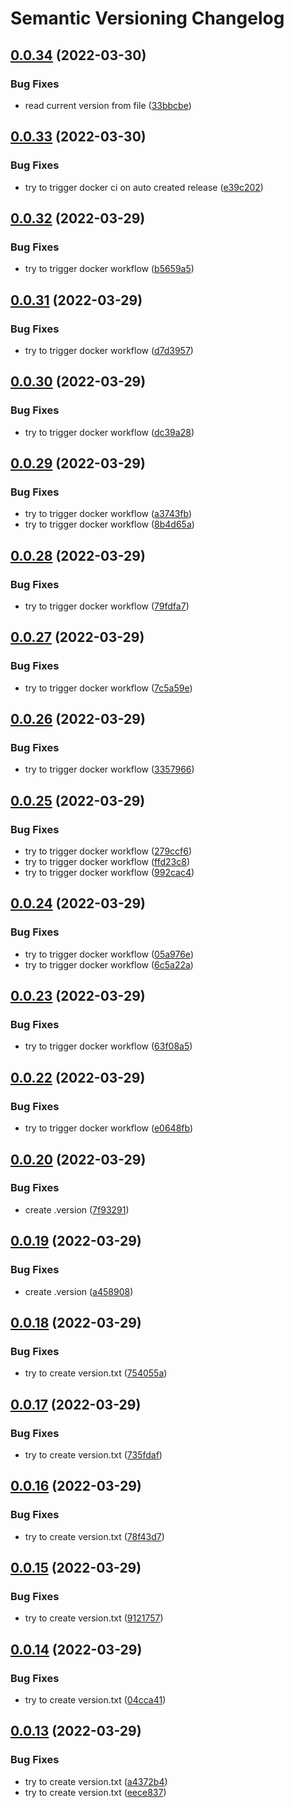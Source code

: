 # Semantic Versioning Changelog

## [0.0.34](https://github.com/halm4d/go-arbitrage-bot/compare/v0.0.33...v0.0.34) (2022-03-30)


### Bug Fixes

* read current version from file ([33bbcbe](https://github.com/halm4d/go-arbitrage-bot/commit/33bbcbe4c26d42fe6d841d1e33377a12203a2f8b))

## [0.0.33](https://github.com/halm4d/go-arbitrage-bot/compare/v0.0.32...v0.0.33) (2022-03-30)


### Bug Fixes

* try to trigger docker ci on auto created release ([e39c202](https://github.com/halm4d/go-arbitrage-bot/commit/e39c20250b3214dfdd1a4c67186b1fd235ccd5a1))

## [0.0.32](https://github.com/halm4d/go-arbitrage-bot/compare/v0.0.31...v0.0.32) (2022-03-29)


### Bug Fixes

* try to trigger docker workflow ([b5659a5](https://github.com/halm4d/go-arbitrage-bot/commit/b5659a57ba77ea510389381fd91808e0bc6d4831))

## [0.0.31](https://github.com/halm4d/go-arbitrage-bot/compare/v0.0.30...v0.0.31) (2022-03-29)


### Bug Fixes

* try to trigger docker workflow ([d7d3957](https://github.com/halm4d/go-arbitrage-bot/commit/d7d395784088172d2e220d599a7fda697e6278e8))

## [0.0.30](https://github.com/halm4d/go-arbitrage-bot/compare/v0.0.29...v0.0.30) (2022-03-29)


### Bug Fixes

* try to trigger docker workflow ([dc39a28](https://github.com/halm4d/go-arbitrage-bot/commit/dc39a280974172cba4d0b027b113cb801437993a))

## [0.0.29](https://github.com/halm4d/go-arbitrage-bot/compare/v0.0.28...v0.0.29) (2022-03-29)


### Bug Fixes

* try to trigger docker workflow ([a3743fb](https://github.com/halm4d/go-arbitrage-bot/commit/a3743fbe2371efda9bb2eff9d02c718aa940fcbc))
* try to trigger docker workflow ([8b4d65a](https://github.com/halm4d/go-arbitrage-bot/commit/8b4d65abbfc8223a4c9b3fb87f92468bfb1675f0))

## [0.0.28](https://github.com/halm4d/go-arbitrage-bot/compare/v0.0.27...v0.0.28) (2022-03-29)


### Bug Fixes

* try to trigger docker workflow ([79fdfa7](https://github.com/halm4d/go-arbitrage-bot/commit/79fdfa745852d7160bfbee40a8d0b2a1ca0483c8))

## [0.0.27](https://github.com/halm4d/go-arbitrage-bot/compare/v0.0.26...v0.0.27) (2022-03-29)


### Bug Fixes

* try to trigger docker workflow ([7c5a59e](https://github.com/halm4d/go-arbitrage-bot/commit/7c5a59e9b1c4856027f73e297c1ef55c18d3ef64))

## [0.0.26](https://github.com/halm4d/go-arbitrage-bot/compare/v0.0.25...v0.0.26) (2022-03-29)


### Bug Fixes

* try to trigger docker workflow ([3357966](https://github.com/halm4d/go-arbitrage-bot/commit/3357966ceccc0f4155841404611de1062f7e502a))

## [0.0.25](https://github.com/halm4d/go-arbitrage-bot/compare/v0.0.24...v0.0.25) (2022-03-29)


### Bug Fixes

* try to trigger docker workflow ([279ccf6](https://github.com/halm4d/go-arbitrage-bot/commit/279ccf693bce5a1ce428d98c96b7fbd3b5f79e11))
* try to trigger docker workflow ([ffd23c8](https://github.com/halm4d/go-arbitrage-bot/commit/ffd23c8e90c9aa8c8c9346984ec39fa65ddd11ce))
* try to trigger docker workflow ([992cac4](https://github.com/halm4d/go-arbitrage-bot/commit/992cac466b6f2f6109b2ddb1477be13b34086478))

## [0.0.24](https://github.com/halm4d/go-arbitrage-bot/compare/v0.0.23...v0.0.24) (2022-03-29)


### Bug Fixes

* try to trigger docker workflow ([05a976e](https://github.com/halm4d/go-arbitrage-bot/commit/05a976ef720c4a0f950a9cdf473006654b1efacd))
* try to trigger docker workflow ([6c5a22a](https://github.com/halm4d/go-arbitrage-bot/commit/6c5a22a367347988f67c6cc5aa600578960ef635))

## [0.0.23](https://github.com/halm4d/go-arbitrage-bot/compare/v0.0.22...v0.0.23) (2022-03-29)


### Bug Fixes

* try to trigger docker workflow ([63f08a5](https://github.com/halm4d/go-arbitrage-bot/commit/63f08a5ff2014e7bc84c37ae93e5afeddc08a062))

## [0.0.22](https://github.com/halm4d/go-arbitrage-bot/compare/v0.0.21...v0.0.22) (2022-03-29)


### Bug Fixes

* try to trigger docker workflow ([e0648fb](https://github.com/halm4d/go-arbitrage-bot/commit/e0648fb82c8f0989d25343bdbd778584faa2ba69))

## [0.0.20](https://github.com/halm4d/go-arbitrage-bot/compare/v0.0.19...v0.0.20) (2022-03-29)


### Bug Fixes

* create .version ([7f93291](https://github.com/halm4d/go-arbitrage-bot/commit/7f93291e0c52b149f8b551e661c8028d2f81ee31))

## [0.0.19](https://github.com/halm4d/go-arbitrage-bot/compare/v0.0.18...v0.0.19) (2022-03-29)


### Bug Fixes

* create .version ([a458908](https://github.com/halm4d/go-arbitrage-bot/commit/a458908c5a93de33dcc8d20708940b29e5e112e4))

## [0.0.18](https://github.com/halm4d/go-arbitrage-bot/compare/v0.0.17...v0.0.18) (2022-03-29)


### Bug Fixes

* try to create version.txt ([754055a](https://github.com/halm4d/go-arbitrage-bot/commit/754055a204c4516f79c461821868fe85fabd9913))

## [0.0.17](https://github.com/halm4d/go-arbitrage-bot/compare/v0.0.16...v0.0.17) (2022-03-29)


### Bug Fixes

* try to create version.txt ([735fdaf](https://github.com/halm4d/go-arbitrage-bot/commit/735fdaf1e5ccbc29c9a28435e967f5bf33b607de))

## [0.0.16](https://github.com/halm4d/go-arbitrage-bot/compare/v0.0.15...v0.0.16) (2022-03-29)


### Bug Fixes

* try to create version.txt ([78f43d7](https://github.com/halm4d/go-arbitrage-bot/commit/78f43d7bd699565497d92eccd3b09fb32f17da8d))

## [0.0.15](https://github.com/halm4d/go-arbitrage-bot/compare/v0.0.14...v0.0.15) (2022-03-29)


### Bug Fixes

* try to create version.txt ([9121757](https://github.com/halm4d/go-arbitrage-bot/commit/9121757917a866f98c9795820eb4d69ee93440e4))

## [0.0.14](https://github.com/halm4d/go-arbitrage-bot/compare/v0.0.13...v0.0.14) (2022-03-29)


### Bug Fixes

* try to create version.txt ([04cca41](https://github.com/halm4d/go-arbitrage-bot/commit/04cca417d0935d721343714a548eab519a513c51))

## [0.0.13](https://github.com/halm4d/go-arbitrage-bot/compare/v0.0.12...v0.0.13) (2022-03-29)


### Bug Fixes

* try to create version.txt ([a4372b4](https://github.com/halm4d/go-arbitrage-bot/commit/a4372b4b658bd1da5a7938a3bb2931d90dc2ad4a))
* try to create version.txt ([eece837](https://github.com/halm4d/go-arbitrage-bot/commit/eece8376824c5cad6f23d837f5152a9cf945d3ca))
